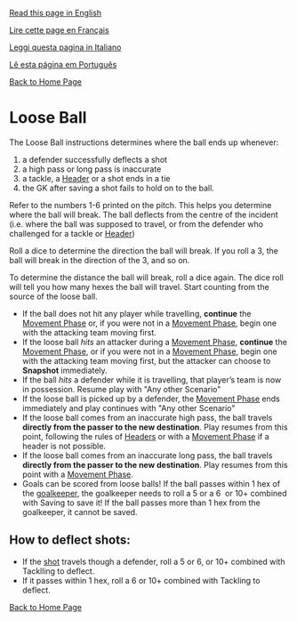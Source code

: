[Read this page in English](https://counterattackgame.github.io/wiki/loose_ball)

[Lire cette page en Français](https://counterattackgame.github.io/wiki/fr/loose_ball)

[Leggi questa pagina in Italiano](https://counterattackgame.github.io/wiki/it/loose_ball)

[Lê esta página em Português](https://counterattackgame.github.io/wiki/pt/loose_ball)

[Back to Home Page](https://counterattackgame.github.io/wiki/index)
# Loose Ball

The Loose Ball instructions determines where the ball ends up whenever:

1. a defender successfully deflects a shot
2. a high pass or long pass is inaccurate
3. a tackle, a [Header](https://counterattackgame.github.io/wiki/heading) or a shot ends in a tie
4. the GK after saving a shot fails to hold on to the ball.

Refer to the numbers 1-6 printed on the pitch. This helps you determine where the ball will break. The ball deflects from the centre of the incident (i.e. where the ball was supposed to travel, or from the defender who challenged for a tackle or [Header](https://counterattackgame.github.io/wiki/heading))

Roll a dice to determine the direction the ball will break. If you roll a 3, the ball will break in the direction of the 3, and so on.

To determine the distance the ball will break, roll a dice again. The dice roll will tell you how many hexes the ball will travel. Start counting from the source of the loose ball.

- If the ball does not hit any player while travelling, **continue** the [Movement Phase](https://counterattackgame.github.io/wiki/movement_phase) or, if you were not in a [Movement Phase](https://counterattackgame.github.io/wiki/movement_phase), begin one with the attacking team moving first.
- If the loose ball _hits_ an attacker during a [Movement Phase](https://counterattackgame.github.io/wiki/movement_phase), **continue** the [Movement Phase](https://counterattackgame.github.io/wiki/movement_phase), or if you were not in a [Movement Phase](https://counterattackgame.github.io/wiki/movement_phase), begin one with the attacking team moving first, but the attacker can choose to **Snapshot** immediately.
- If the ball _hits_ a defender while it is travelling, that player’s team is now in possession. Resume play with "Any other Scenario"
- If the loose ball is picked up by a defender, the [Movement Phase](https://counterattackgame.github.io/wiki/movement_phase) ends immediately and play continues with "Any other Scenario"
- If the loose ball comes from an inaccurate high pass, the ball travels **directly from the passer to the new destination**. Play resumes from this point, following the rules of [Headers](https://counterattackgame.github.io/wiki/heading) or with a [Movement Phase](https://counterattackgame.github.io/wiki/movement_phase) if a header is not possible.
- If the loose ball comes from an inaccurate long pass, the ball travels **directly from the passer to the new destination**. Play resumes from this point with a [Movement Phase](https://counterattackgame.github.io/wiki/movement_phase).
- Goals can be scored from loose balls! If the ball passes within 1 hex of the [goalkeeper](https://counterattackgame.github.io/wiki/goalkeeper), the goalkeeper needs to roll a 5 or a 6  or 10+ combined with Saving to save it! If the ball passes more than 1 hex from the goalkeeper, it cannot be saved.

## How to deflect shots:
- If the [shot](https://counterattackgame.github.io/wiki/shooting) travels though a defender, roll a 5 or 6, or 10+ combined with Tacklling to deflect.
- If it passes within 1 hex, roll a 6 or 10+ combined with Tackling to deflect.

[Back to Home Page](https://counterattackgame.github.io/wiki/index)